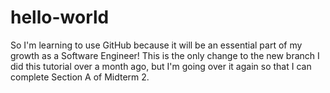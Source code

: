 # hello-world
So I'm learning to use GitHub because it will be an essential part of my growth
as a Software Engineer!
This is the only change to the new branch
I did this tutorial over a month ago, but I'm going over it again so that I can
complete Section A of Midterm 2.
